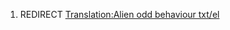 1.  REDIRECT [Translation:Alien odd behaviour
    txt/el](Translation:Alien_odd_behaviour_txt/el "wikilink")